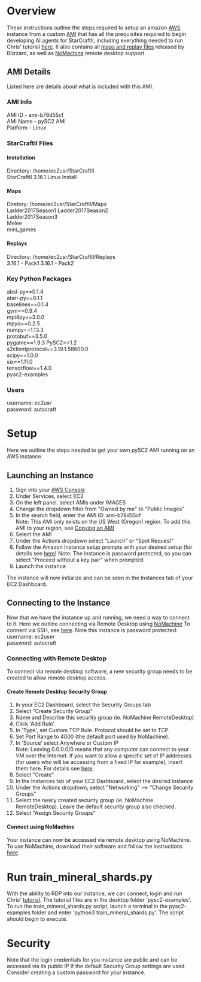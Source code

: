 # Overview

These instructions outline the steps required to setup an amazon [AWS](https://aws.amazon.com/) instance from a custom [AMI](http://docs.aws.amazon.com/AWSEC2/latest/UserGuide/AMIs.html) that has all the prequisites required to begin developing AI agents for StarCraftII, including everything needed to run Chris' tutorial [here](http://chris-chris.ai/2017/08/30/pysc2-tutorial1/). It also contains all [maps and replay files](https://github.com/Blizzard/s2client-proto#downloads) released by Blizzard, as well as [NoMachine](https://www.nomachine.com/) remote desktop support.

## AMI Details

Listed here are details about what is included with this AMI.

### AMI Info

AMI ID - ami-b78d55cf     
AMI Name - pySC2 AMI  
Platform - Linux  

### StarCraftII Files  

#### Installation
Directory: /home/ec2usr/StarCraftII  
StarCraftII 3.16.1 Linux Install

#### Maps
Diretory: /home/ec2usr/StarCraftII/Maps  
Ladder2017Season1 
Ladder2017Season2  
Ladder2017Season3  
Melee  
mini_games

#### Replays  
Directory: /home/ec2usr/StarCraftII/Replays  
3.16.1 - Pack1
3.16.1 - Pack2

### Key Python Packages  
absl-py==0.1.4  
atari-py==0.1.1  
baselines==0.1.4  
gym==0.9.4  
mpi4py==3.0.0  
mpyq==0.2.5  
numpy==1.13.3  
protobuf==3.5.0  
pygame==1.9.3 
PySC2==1.2  
s2clientprotocol==3.19.1.58600.0  
scipy==1.0.0  
six==1.11.0  
tensorflow==1.4.0    
pysc2-examples  

### Users
username: ec2usr  
password: autocraft  

# Setup  

Here we outline the steps needed to get your own pySC2 AMI running on an AWS instance.

## Launching an Instance

1. Sign into your [AWS Console](https://aws.amazon.com/console/) 
2. Under Services, select EC2  
3. On the left panel, select AMIs under IMAGES  
4. Change the dropdown filter from "Owned by me" to "Public Images"  
5. In the search field, enter the AMI ID: ami-b78d55cf  
   Note: This AMI only exists on the US West (Oregon) region. To add this AMI to your region, see [Copying an AMI](http://docs.aws.amazon.com/AWSEC2/latest/UserGuide/CopyingAMIs.html)  
6. Select the AMI  
7. Under the Actions dropdown select "Launch" or "Spot Request"  
8. Follow the Amazon Instance setup prompts with your desired setup (for details see [here](http://docs.aws.amazon.com/AWSEC2/latest/UserGuide/EC2_GetStarted.html#ec2-launch-instance)) 
   Note: The instance is password protected, so you can select "Proceed without a key pair" when prompted  
9. Launch the instance

The instance will now initialize and can be seen in the Instances tab of your EC2 Dashboard. 

## Connecting to the Instance

Now that we have the instance up and running, we need a way to connect to it. Here we outline connecting via Remote Desktop using [NoMachine](https://www.nomachine.com/)
To connect via SSH, see [here](http://docs.aws.amazon.com/AWSEC2/latest/UserGuide/EC2_GetStarted.html#ec2-connect-to-instance-linux). Note this instance is password protected:  
username: ec2user  
password: autocraft

### Connecting with Remote Desktop  

To connect via remote desktop software, a new security group needs to be created to allow remote desktop access.

#### Create Remote Desktop Security Group
1. In your EC2 Dashboard, select the Security Groups tab  
2. Select "Create Security Group"  
3. Name and Describe this security group (ie. NoMachine RemoteDesktop)  
4. Click 'Add Rule'.
5. In 'Type', set Custom TCP Rule. Protocol should be set to TCP.
6. Set Port Range to 4000 (the default port used by NoMachine).
7. In 'Source' select Anywhere or Custom IP  
Note: Leaving 0.0.0.0/0 means that any computer can connect to your VM over the Internet. If you want to allow a specific set of IP addresses (for users who will be accessing from a fixed IP for example), insert them here. For details see [here](https://www.nomachine.com/accessing-your-remote-linux-desktop-on-amazon-elastic-compute-cloud-via-NoMachine).  
8. Select "Create"  
9. In the Instances tab of your EC2 Dashboard, select the desired instance  
10. Under the Actions dropdown, select "Networking" --> "Change Security Groups"  
11. Select the newly created security group (ie. NoMachine RemoteDesktop). Leave the default security group also checked.
12. Select "Assign Security Groups"

#### Connect using NoMachine
Your instance can now be accessed via remote desktop using NoMachine. To use NoMachine, download their software and follow the instructions [here](https://www.nomachine.com/getting-started-with-nomachine).

# Run train_mineral_shards.py  

With the ability to RDP into our instance, we can connect, login and run Chris' [tutorial](http://chris-chris.ai/2017/08/30/pysc2-tutorial1/). The tutorial files are in the desktop folder 'pysc2-examples'. To run the train_mineral_shards.py script, launch a terminal in the pysc2-examples folder and enter 'python3 train_mineral_shards.py'. The script should begin to execute.  

# Security 

Note that the login credentials for you instance are public and can be accessed via its public IP if the default Security Group settings are used. Consider creating a custom password for your instance.













